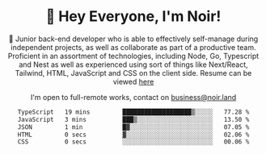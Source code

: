 <div align="center">

<h1 align="center">👋 Hey Everyone, I'm Noir! </h1>
  
<p>
  
 🎉 Junior back-end developer who is able to effectively self-manage during independent projects, as well as collaborate as part of a productive team. Proficient in an assortment of technologies, including Node, Go, Typescript and Nest as well as experienced using sort of things like Next/React, Tailwind, HTML, JavaScript and CSS on the client side. Resume can be viewed [here](https://cdn.noir.land/resume)

</p>
   
<p align="center">

  I'm open to full-remote works, contact on [business@noir.land](mailto:business@noir.land) 
 
 </p>
   

  
<!--START_SECTION:waka-->

```txt
TypeScript   19 mins         ███████████████████▒░░░░░   77.28 %
JavaScript   3 mins          ███▒░░░░░░░░░░░░░░░░░░░░░   13.50 %
JSON         1 min           █▓░░░░░░░░░░░░░░░░░░░░░░░   07.05 %
HTML         0 secs          ▓░░░░░░░░░░░░░░░░░░░░░░░░   02.06 %
CSS          0 secs          ░░░░░░░░░░░░░░░░░░░░░░░░░   00.06 %
```

<!--END_SECTION:waka-->
